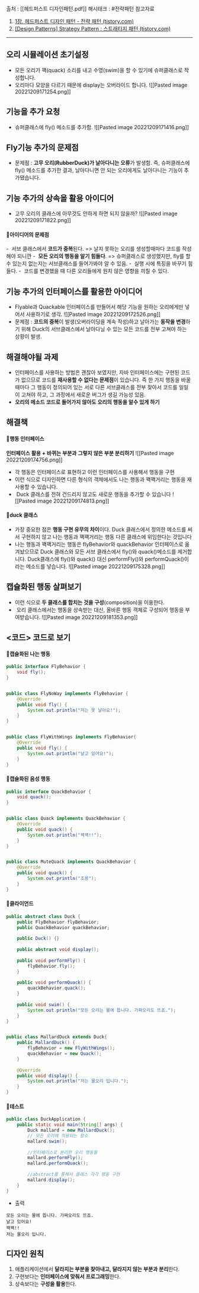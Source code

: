 출처 : [[헤드퍼스트 디자인패턴.pdf]]
해시태크 : #전략패턴
참고자료 
1) [1장. 헤드퍼스트 디자인 패턴 - 전략 패턴 (tistory.com)](https://msyu1207.tistory.com/entry/1%EC%9E%A5-%ED%97%A4%EB%93%9C%ED%8D%BC%EC%8A%A4%ED%8A%B8-%EB%94%94%EC%9E%90%EC%9D%B8-%ED%8C%A8%ED%84%B4-%EC%A0%84%EB%9E%B5-%ED%8C%A8%ED%84%B4#toc-%EC%BA%A1%EC%8A%90%ED%99%94%EB%90%9C%20%ED%96%89%EB%8F%99%20%EC%82%B4%ED%8E%B4%EB%B3%B4%EA%B8%B0)
2) [[Design Patterns] Strategy Pattern : 스트래티지 패턴 (tistory.com)](https://blogshine.tistory.com/5)
----

## 오리 시뮬레이션 초기설정
- 모든 오리가 꽥(quack) 소리를 내고 수영(swim)을 할 수 있기에 슈퍼클래스로 작성합니다.
- 오리마다 모양을 다르기 때문에 display는 오버라이드 합니다.
![[Pasted image 20221209171254.png]]


## 기능을 추가 요청
- 슈퍼클래스에 fly() 메소드를 추가함.
![[Pasted image 20221209171416.png]]


## Fly기능 추가의 문제점
- 문제점 : **고무 오리(RubberDuck)가 날아다니는 오류**가 발생함. 즉, 슈퍼클래스에 fly() 메소드를 추가한 결과, 날아다니면 안 되는 오리에게도 날아다니는 기능이 추가됐습니다. 


## 기능 추가의  상속을 활용 아이디어
- 고무 오리의 클래스에 아무것도 안하게 하면 되지 않을까?
![[Pasted image 20221209171822.png]]

#### 📌아이디어의 문제점
-  서브 클래스에서 **코드가 중복**된다.
	=> 날지 못하는 오리를 생성할때마다 코드를 작성해야 되니깐
-  **모든 오리의 행동을 알기 힘들다**.
	=> 슈퍼클래스로 생성했지만, fly를 할수 있는지 없는지는 서브클래스를 들어가봐야 알 수 있음.
-  실행 시에 특징을 바꾸기 힘들다.
-  코드를 변경했을 때 다른 오리들에게 원치 않은 영향을 끼칠 수 있다.


## 기능 추가의 인터페이스를 활용한 아이디어
- Flyable과 Quackable 인터페이스를 만들어서 해당 기능을 원하는 오리에게만 넣어서 사용하기로 생각.
![[Pasted image 20221209172526.png]]
- 문제점 : **코드의 중복**이 발생(오버라이딩을 계속 작성)하고 날아가는 **동작을 변경**하기 위해 Duck의 서브클래스에서 날아다닐 수 있는 모든 코드를 전부 고쳐야 하는 상황이 발생.


## 해결해야될 과제
- 인터페이스를 사용하는 방법은 괜찮아 보였지만, 자바 인터페이스에는 구현된 코드가 없으므로 코드를 **재사용할 수 없다는 문제점**이 있습니다. 즉 한 가지 행동을 바꿀 때마다 그 행동이 정의되어 있는 서로 다른 서브클래스를 전부 찾아서 코드를 일일이 고쳐야 하고, 그 과정에서 새로운 버그가 생길 가능성 있음.
- **오리의 메소드 코드로 들어가지 않아도 오리의 행동을 알수 있게 하기**


##  해결책
#### 📌행동 인터페이스
 **인터페이스 활용 + 바뀌는 부분과 그렇지 않은 부분 분리하기**
![[Pasted image 20221209174756.png]]
- 각 행동은 인터페이스로 표현하고 이런 인터페이스를 사용해서 행동을 구현
- 이런 식으로 디자인하면 다른 형식의 객체에서도 나는 행동과 꽥꽥거리는 행동을 재사용할 수 있습니다.
-  Duck 클래스를 전혀 건드리지 않고도 새로운 행동을 추가할 수 있습니다
![[Pasted image 20221209174813.png]]

#### 📌duck 클래스
- 가장 중요한 점은 **행동 구현 유무의 차이**이다. Duck 클래스에서 정의한 메소드를 써서 구현하지 않고 나는 행동과 꽥꽥거리는 행동 다른 클래스에 위임한다는 것입니다
- 나는 행동과 꽥꽥거리는 행동은 flyBehavior와 quackBehavior 인터페이스로 옮겨놨으므로 Duck 클래스와 모든 서브 클래스에서 fly()와 quack()메소드를 제거합니다. Duck클래스에 fly()와 quack() 대신 performFly()와 performQuack()이라는 메소드를 넣습니다.
![[Pasted image 20221209175328.png]]


## 캡슐화된 행동 살펴보기
- 이런 식으로 **두 클래스를 합치는 것을 구성**(composition)을 이용한다.
-  오리 클래스에서는 행동을 상속받는 대신, 올바른 행동 객체로 구성되어 행동을 부여받습니다.
![[Pasted image 20221209181353.png]]


## <코드> 코드로 보기
#### 📌캡슐화된 나는 행동
```java
public interface FlyBehavior {  
    void fly();  
}


public class FlyNoWay implements FlyBehavior {  
    @Override  
    public void fly() {  
        System.out.println("저는 못 날아요!");  
    }  
}


public class FlyWithWings implements FlyBehavior{  
    @Override  
    public void fly() {  
        System.out.println("날고 있어요!");  
    }  
}
```

#### 📌캡슐화된 음성 행동
```java
public interface QuackBehavior {  
    void quack();  
}


public class Quack implements QuackBehavior {  
    @Override  
    public void quack() {  
        System.out.println("꽥꽥!!");  
    }  
}


public class MuteQuack implements QuackBehavior {  
    @Override  
    public void quack() {  
        System.out.println("조용");  
    }  
}
```


#### 📌클라이언드
```java
public abstract class Duck {  
    public FlyBehavior flyBehavior;  
    public QuackBehavior quackBehavior;  
  
    public Duck() {}  
  
    public abstract void display();  
  
    public void performFly() {  
        flyBehavior.fly();  
    }  
  
    public void performQuack() {  
        quackBehavior.quack();  
    }  
  
    public void swim() {  
        System.out.println("모든 오리는 물에 뜹니다. 가짜오리도 뜨죠.");  
    }  
}


public class MallardDuck extends Duck{  
    public MallardDuck() {  
        flyBehavior = new FlyWithWings();  
        quackBehavior = new Quack();  
    }  
  
    @Override  
    public void display() {  
        System.out.println("저는 물오리 입니다.");  
    }  
}
```


#### 📌테스트
```java
public class DuckApplication {  
    public static void main(String[] args) {  
        Duck mallard = new MallardDuck();  
        // 모든 오리에 적용되는 함수  
        mallard.swim();  
  
        //인터페이스로 분리한 오리 행동들  
        mallard.performFly();  
        mallard.performQuack();  
  
        //abstract를 통해서 클래스 각각 행동 구현  
        mallard.display();  
    }  
}
```

- 출력
```
모든 오리는 물에 뜹니다. 가짜오리도 뜨죠.
날고 있어요!
꽥꽥!!
저는 물오리 입니다.
```


## 디자인 원칙
1) 애플리케이션에서 **달라지는 부분을 찾아내고, 달라지지 않는 부분과 분리**한다.
2) 구현보다는 **인터페이스에 맞춰서 프로그래밍**한다.
3) 상속보다는 **구성을 활용**한다.